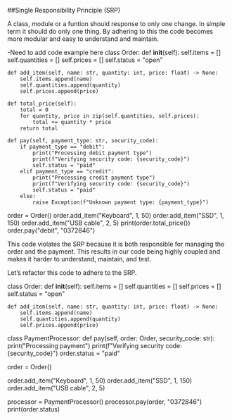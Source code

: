 ##Single Responsibility Principle (SRP)

A class, module or a funtion should response to only one change. In simple term it should do only one thing. By adhering to this the code becomes more modular and easy to understand and maintain.

-Need to add code example here
class Order:
    def __init__(self):
        self.items = []
        self.quantities = []
        self.prices = []
        self.status = "open"

    def add_item(self, name: str, quantity: int, price: float) -> None:
        self.items.append(name)
        self.quantities.append(quantity)
        self.prices.append(price)

    def total_price(self):
        total = 0
        for quantity, price in zip(self.quantities, self.prices):
            total += quantity * price
        return total

    def pay(self, payment_type: str, security_code):
        if payment_type == "debit":
            print("Processing debit payment type")
            print(f"Verifying security code: {security_code}")
            self.status = "paid"
        elif payment_type == "credit":
            print("Processing credit payment type")
            print(f"Verifying security code: {security_code}")
            self.status = "paid"
        else:
            raise Exception(f"Unknown payment type: {payment_type}")


order = Order()
order.add_item("Keyboard", 1, 50)
order.add_item("SSD", 1, 150)
order.add_item("USB cable", 2, 5)
print(order.total_price())
order.pay("debit", "0372846")




This code violates the SRP because it is both responsible for managing the order and the payment. This results in our code being highly coupled and makes it harder to understand, maintain, and test.

Let’s refactor this code to adhere to the SRP.

class Order:
    def __init__(self):
        self.items = []
        self.quantities = []
        self.prices = []
        self.status = "open"

    def add_item(self, name: str, quantity: int, price: float) -> None:
        self.items.append(name)
        self.quantities.append(quantity)
        self.prices.append(price)


class PaymentProcessor:
    def pay(self, order: Order, security_code: str):
        print("Processing payment")
        print(f"Verifying security code: {security_code}")
        order.status = "paid"


order = Order()

order.add_item("Keyboard", 1, 50)
order.add_item("SSD", 1, 150)
order.add_item("USB cable", 2, 5)

processor = PaymentProcessor()
processor.pay(order, "0372846")
print(order.status)


